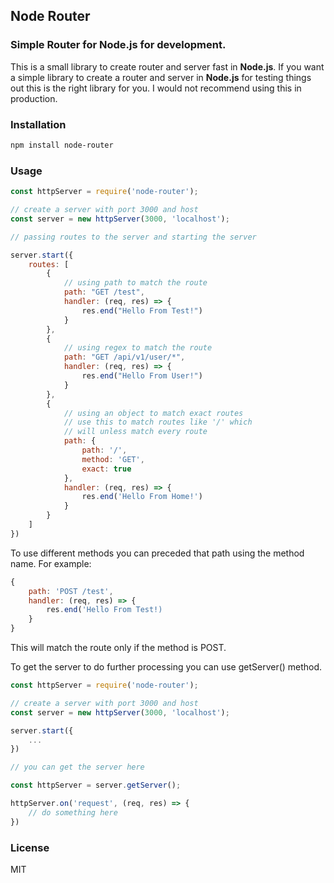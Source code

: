 ## Node Router

###  Simple Router for Node.js for development.

This is a small library to create router and server fast in **Node.js**.
If you want a simple library to create a router and server in **Node.js** for testing things out this is the right library for you.
I would not recommend using this in production.

### Installation

```bash
npm install node-router
```

### Usage

```js
const httpServer = require('node-router');

// create a server with port 3000 and host
const server = new httpServer(3000, 'localhost');

// passing routes to the server and starting the server

server.start({
    routes: [
        { 
            // using path to match the route
            path: "GET /test",
            handler: (req, res) => {
                res.end("Hello From Test!")
            }
        },
        {
            // using regex to match the route
            path: "GET /api/v1/user/*",
            handler: (req, res) => {
                res.end("Hello From User!")
            }
        },
        {
            // using an object to match exact routes 
            // use this to match routes like '/' which
            // will unless match every route
            path: {
                path: '/',
                method: 'GET',
                exact: true
            },
            handler: (req, res) => {
                res.end('Hello From Home!')
            }
        }
    ]
})
```
To use different methods you can preceded that path using the method name.
For example:
```js
{
    path: 'POST /test',
    handler: (req, res) => {
        res.end('Hello From Test!)
    }
}
```
This will match the route only if the method is POST.

To get the server to do further processing you can use getServer() method.
```js
const httpServer = require('node-router');

// create a server with port 3000 and host
const server = new httpServer(3000, 'localhost');

server.start({
    ...
})

// you can get the server here

const httpServer = server.getServer();

httpServer.on('request', (req, res) => {
    // do something here
})
```

### License

MIT